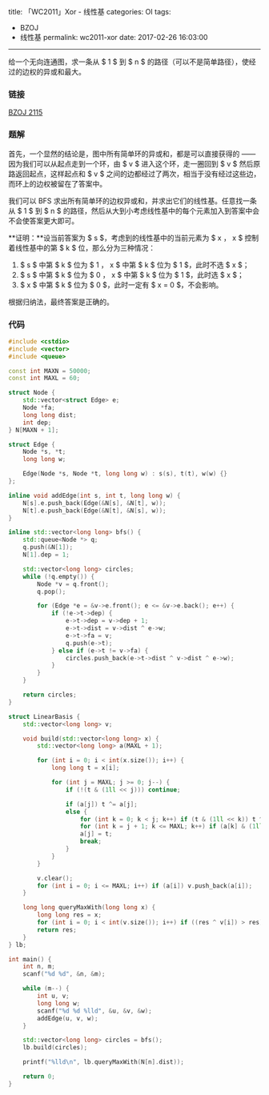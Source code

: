 title: 「WC2011」Xor - 线性基
categories: OI
tags: 
  - BZOJ
  - 线性基
permalink: wc2011-xor
date: 2017-02-26 16:03:00
---

给一个无向连通图，求一条从 $ 1 $ 到 $ n $ 的路径（可以不是简单路径），使经过的边权的异或和最大。

<!-- more -->

### 链接
[BZOJ 2115](http://www.lydsy.com/JudgeOnline/problem.php?id=2115)

### 题解
首先，一个显然的结论是，图中所有简单环的异或和，都是可以直接获得的 —— 因为我们可以从起点走到一个环，由 $ v $ 进入这个环，走一圈回到 $ v $ 然后原路返回起点，这样起点和 $ v $ 之间的边都经过了两次，相当于没有经过这些边，而环上的边权被留在了答案中。

我们可以 BFS 求出所有简单环的边权异或和，并求出它们的线性基。任意找一条从 $ 1 $ 到 $ n $ 的路径，然后从大到小考虑线性基中的每个元素加入到答案中会不会使答案更大即可。

**证明：**设当前答案为 $ s $，考虑到的线性基中的当前元素为 $ x $，$ x $ 控制着线性基中的第 $ k $ 位，那么分为三种情况：
1. $ s $ 中第 $ k $ 位为 $ 1 $，$ x $ 中第 $ k $ 位为 $ 1 $，此时不选 $ x $；
2. $ s $ 中第 $ k $ 位为 $ 0 $，$ x $ 中第 $ k $ 位为 $ 1 $，此时选 $ x $；
3. $ x $ 中第 $ k $ 位为 $ 0 $，此时一定有 $ x = 0 $，不会影响。

根据归纳法，最终答案是正确的。

### 代码
```c++
#include <cstdio>
#include <vector>
#include <queue>

const int MAXN = 50000;
const int MAXL = 60;

struct Node {
	std::vector<struct Edge> e;
	Node *fa;
	long long dist;
	int dep;
} N[MAXN + 1];

struct Edge {
	Node *s, *t;
	long long w;

	Edge(Node *s, Node *t, long long w) : s(s), t(t), w(w) {}
};

inline void addEdge(int s, int t, long long w) {
	N[s].e.push_back(Edge(&N[s], &N[t], w));
	N[t].e.push_back(Edge(&N[t], &N[s], w));
}

inline std::vector<long long> bfs() {
	std::queue<Node *> q;
	q.push(&N[1]);
	N[1].dep = 1;

	std::vector<long long> circles;
	while (!q.empty()) {
		Node *v = q.front();
		q.pop();

		for (Edge *e = &v->e.front(); e <= &v->e.back(); e++) {
			if (!e->t->dep) {
				e->t->dep = v->dep + 1;
				e->t->dist = v->dist ^ e->w;
				e->t->fa = v;
				q.push(e->t);
			} else if (e->t != v->fa) {
				circles.push_back(e->t->dist ^ v->dist ^ e->w);
			}
		}
	}

	return circles;
}

struct LinearBasis {
	std::vector<long long> v;

	void build(std::vector<long long> x) {
		std::vector<long long> a(MAXL + 1);

		for (int i = 0; i < int(x.size()); i++) {
			long long t = x[i];

			for (int j = MAXL; j >= 0; j--) {
				if (!(t & (1ll << j))) continue;

				if (a[j]) t ^= a[j];
				else {
					for (int k = 0; k < j; k++) if (t & (1ll << k)) t ^= a[k];
					for (int k = j + 1; k <= MAXL; k++) if (a[k] & (1ll << j)) a[k] ^= t;
					a[j] = t;
					break;
				}
			}
		}

		v.clear();
		for (int i = 0; i <= MAXL; i++) if (a[i]) v.push_back(a[i]);
	}

	long long queryMaxWith(long long x) {
		long long res = x;
		for (int i = 0; i < int(v.size()); i++) if ((res ^ v[i]) > res) res ^= v[i];
		return res;
	}
} lb;

int main() {
	int n, m;
	scanf("%d %d", &n, &m);

	while (m--) {
		int u, v;
		long long w;
		scanf("%d %d %lld", &u, &v, &w);
		addEdge(u, v, w);
	}

	std::vector<long long> circles = bfs();
	lb.build(circles);

	printf("%lld\n", lb.queryMaxWith(N[n].dist));

	return 0;
}
```
